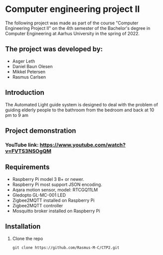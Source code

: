 # Computer engineering project II

The following project was made as part of the course "Computer Engineering Project II" on the 4th semester of the Bachelor's degree in Computer Engineering at Aarhus University in the spring of 2022.

## The project was developed by:

   - Asger Leth
   - Daniel Baun Olesen
   - Mikkel Petersen
   - Rasmus Carlsen

## Introduction

The Automated Light guide system is designed to deal with the problem of guiding elderly people to the bathroom from the bedroom and back at 10 pm to 9 am


## Project demonstration

### YouTube link: https://www.youtube.com/watch?v=FVTS3NSOgQM

## Requirements
- Raspberry Pi model 3 B+ or newer.
- Raspberry Pi most support JSON encoding.
- Aqara motion sensor, model: RTCGQ11LM
- Gledopto GL-MC-001 LED
- Zigbee2MQTT installed on Raspberry Pi
- Zigbee2MQTT controller
- Mosquitto broker installed on Raspberry Pi

## Installation
1. Clone the repo <br>
    ```
    git clone https://github.com/Rasmus-M-C/CTP2.git
   ```
